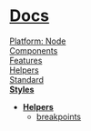 <!--- This Helpers was auto-generated using "npx sky readme build" --> 

# [ Docs](/README.md)

[Platform: Node](..%2F..%2F%40node%2FPlatform%3A%20Node.md)   
[Components](..%2F..%2Fcomponents%2FComponents.md)   
[Features](..%2F..%2Ffeatures%2FFeatures.md)   
[Helpers](..%2F..%2Fhelpers%2FHelpers.md)   
[Standard](..%2F..%2Fstandard%2FStandard.md)   
**[Styles](..%2F..%2Fstyles%2FStyles.md)**   
* **[Helpers](..%2F..%2Fstyles%2Fhelpers%2FHelpers.md)**  
   * [breakpoints](..%2F..%2Fstyles%2Fhelpers%2Fbreakpoints%2Fbreakpoints.md)
  